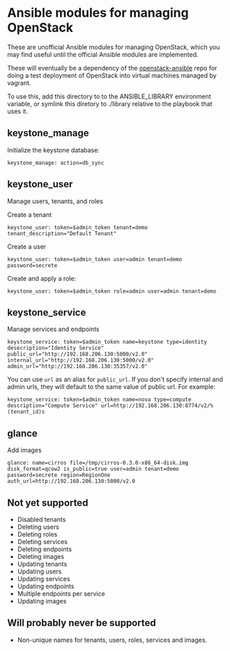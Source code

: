 # Ansible modules for managing OpenStack

These are unofficial Ansible modules for managing OpenStack, which you may find useful until the official Ansible modules are implemented.

These will eventually be a dependency of the [openstack-ansible][1] repo for doing a test deployment of OpenStack into virtual machines managed by vagrant.

To use this, add this directory to to the ANSIBLE_LIBRARY environment variable, or symlink this diretory to ./library relative to the playbook that uses it.

[1]: http://github.com/lorin/openstack-ansible

## keystone_manage

Initialize the keystone database:

    keystone_manage: action=db_sync

## keystone_user

Manage users, tenants, and roles

Create a tenant

    keystone_user: token=$admin_token tenant=demo tenant_description="Default Tenant"

Create a user

    keystone_user: token=$admin_token user=admin tenant=demo password=secrete

Create and apply a role:

    keystone_user: token=$admin_token role=admin user=admin tenant=demo

## keystone_service

Manage services and endpoints

    keystone_service: token=$admin_token name=keystone type=identity desecription="Identity Service" public_url="http://192.168.206.130:5000/v2.0" internal_url="http://192.168.206.130:5000/v2.0" admin_url="http://192.168.206.130:35357/v2.0"

You can use `url` as an alias for `public_url`. If you don't specify internal and admin urls, they will default to the same value of public url. For example:

    keystone_service: token=$admin_token name=nova type=compute description="Compute Service" url=http://192.168.206.130:8774/v2/%(tenant_id)s

## glance

Add images

    glance: name=cirros file=/tmp/cirros-0.3.0-x86_64-disk.img disk_format=qcow2 is_public=true user=admin tenant=demo password=secrete region=RegionOne auth_url=http://192.168.206.130:5000/v2.0

## Not yet supported
- Disabled tenants
- Deleting users
- Deleting roles
- Deleting services
- Deleting endpoints
- Deleting images
- Updating tenants
- Updating users
- Updating services
- Updating endpoints
- Multiple endpoints per service
- Updating images


## Will probably never be supported
- Non-unique names for tenants, users, roles, services and images.

